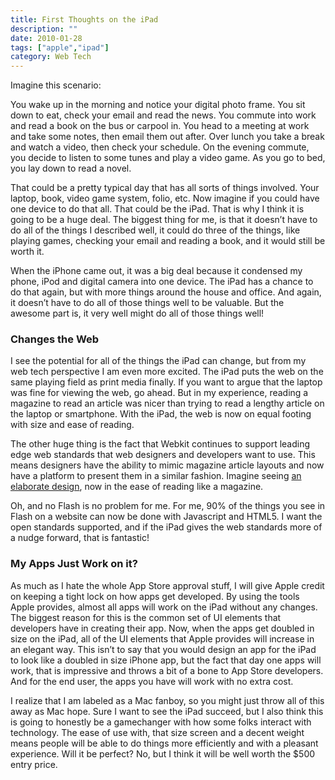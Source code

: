 ```yaml
---
title: First Thoughts on the iPad
description: ""
date: 2010-01-28
tags: ["apple","ipad"]
category: Web Tech
---
```



<p>Imagine this scenario:</p>

<p>You wake up in the morning and notice your digital photo frame. You sit down to eat, check your email and read the news. You commute into work and read a book on the bus or carpool in. You head to a meeting at work and take some notes, then email them out after. Over lunch you take a break and watch a video, then check your schedule. On the evening commute, you decide to listen to some tunes and play a video game. As you go to bed, you lay down to read a novel.</p>

<p>That could be a pretty typical day that has all sorts of things involved. Your laptop, book, video game system, folio, etc. Now imagine if you could have one device to do that all. That could be the iPad. That is why I think it is going to be a huge deal. The biggest thing for me, is that it doesn’t have to do all of the things I described well, it could do three of the things, like playing games, checking your email and reading a book, and it would still be worth it.</p>

<p>When the iPhone came out, it was a big deal because it condensed my phone, iPod and digital camera into one device. The iPad has a chance to do that again, but with more things around the house and office. And again, it doesn’t have to do all of those things well to be valuable. But the awesome part is, it very well might do all of those things well!</p>

<h3>Changes the Web</h3>

<p>I see the potential for all of the things the iPad can change, but from my web tech perspective I am even more excited. The iPad puts the web on the same playing field as print media finally. If you want to argue that the laptop was fine for viewing the web, go ahead. But in my experience, reading a magazine to read an article was nicer than trying to read a lengthy article on the laptop or smartphone. With the iPad, the web is now on equal footing with size and ease of reading.</p>

<p>The other huge thing is the fact that Webkit continues to support leading edge web standards that web designers and developers want to use. This means designers have the ability to mimic magazine article layouts and now have a platform to present them in a similar fashion. Imagine seeing <a href="https://web.archive.org/web/20131211165841/http://www.smashingmagazine.com/the-death-of-the-blog-post">an elaborate design</a>, now in the ease of reading like a magazine.</p>

<p>Oh, and no Flash is no problem for me. For me, 90% of the things you see in Flash on a website can now be done with Javascript and HTML5. I want the open standards supported, and if the iPad gives the web standards more of a nudge forward, that is fantastic!</p>

<h3>My Apps Just Work on it?</h3>

<p>As much as I hate the whole App Store approval stuff, I will give Apple credit on keeping a tight lock on how apps get developed. By using the tools Apple provides, almost all apps will work on the iPad without any changes. The biggest reason for this is the common set of UI elements that developers have in creating their app. Now, when the apps get doubled in size on the iPad, all of the UI elements that Apple provides will increase in an elegant way. This isn’t to say that you would design an app for the iPad to look like a doubled in size iPhone app, but the fact that day one apps will work, that is impressive and throws a bit of a bone to App Store developers. And for the end user, the apps you have will work with no extra cost.</p>

<p>I realize that I am labeled as a Mac fanboy, so you might just throw all of this away as Mac hope. Sure I want to see the iPad succeed, but I also think this is going to honestly be a gamechanger with how some folks interact with technology. The ease of use with, that size screen and a decent weight means people will be able to do things more efficiently and with a pleasant experience. Will it be perfect? No, but I think it will be well worth the $500 entry price.</p>
